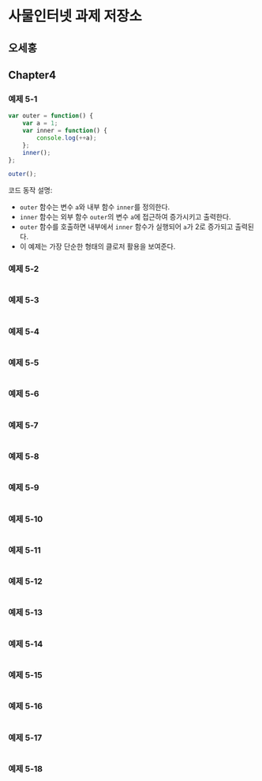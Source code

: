 # 사물인터넷 과제 저장소
## 오세홍

## Chapter4
### 예제 5-1
```javascript
var outer = function() {
	var a = 1;
	var inner = function() {
		console.log(++a);
	};
	inner();
};

outer();
```
코드 동작 설명:
- `outer` 함수는 변수 `a`와 내부 함수 `inner`를 정의한다.
- `inner` 함수는 외부 함수 `outer`의 변수 `a`에 접근하여 증가시키고 출력한다.
- `outer` 함수를 호출하면 내부에서 `inner` 함수가 실행되어 `a`가 2로 증가되고 출력된다.
- 이 예제는 가장 단순한 형태의 클로저 활용을 보여준다.

### 예제 5-2
```javascript

```

### 예제 5-3
```javascript

```


### 예제 5-4
```javascript

```


### 예제 5-5
```javascript

```


### 예제 5-6
```javascript

```


### 예제 5-7
```javascript

```


### 예제 5-8
```javascript

```


### 예제 5-9
```javascript

```


### 예제 5-10
```javascript

```


### 예제 5-11
```javascript

```

### 예제 5-12
```javascript

```


### 예제 5-13
```javascript

```


### 예제 5-14
```javascript

```


### 예제 5-15
```javascript

```


### 예제 5-16
```javascript

```


### 예제 5-17
```javascript

```


### 예제 5-18
```javascript

```